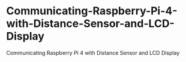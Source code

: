 # Communicating-Raspberry-Pi-4-with-Distance-Sensor-and-LCD-Display
Communicating Raspberry Pi 4 with Distance Sensor and LCD Display
